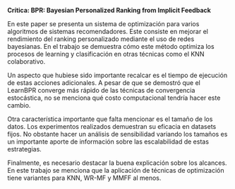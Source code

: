 ﻿﻿﻿﻿﻿﻿﻿**Crítica: BPR: Bayesian Personalized Ranking from Implicit Feedback**En este paper se presenta un sistema de optimización para varios algoritmos de sistemas recomendadores. Este consiste en mejorar el rendimiento del ranking personalizado mediante el uso de redes bayesianas. En el trabajo se demuestra cómo este método optimiza los procesos de learning y clasificación en otras técnicas como el KNN colaborativo.Un aspecto que hubiese sido importante recalcar es el tiempo de ejecución de estas acciones adicionales. A pesar de que se demostró que el LearnBPR converge más rápido de las técnicas de convergencia estocástica, no se menciona qué costo computacional tendría hacer este cambio.Otra característica importante que falta mencionar es el tamaño de los datos. Los experimentos realizados demuestran su eficacia en datasets fijos. No obstante hacer un análisis de sensibilidad variando los tamaños es un importante aporte de información sobre las escalabilidad de estas estrategias.Finalmente, es necesario destacar la buena explicación sobre los alcances. En este trabajo se menciona que la aplicación de técnicas de optimización tiene variantes para KNN, WR-MF y MMFF al menos.